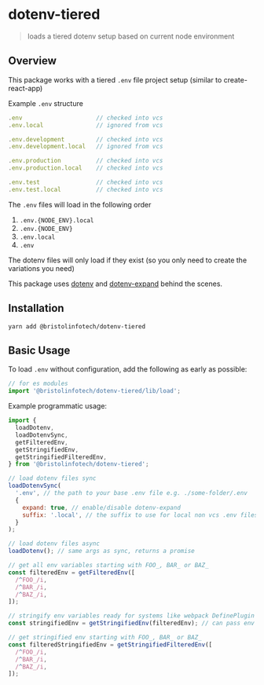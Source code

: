 dotenv-tiered
=============

> loads a tiered dotenv setup based on current node environment

Overview
--------

This package works with a tiered `.env` file project setup (similar to create-react-app)

Example `.env` structure

```js
.env                     // checked into vcs
.env.local               // ignored from vcs

.env.development         // checked into vcs
.env.development.local   // ignored from vcs

.env.production          // checked into vcs
.env.production.local    // checked into vcs

.env.test                // checked into vcs
.env.test.local          // checked into vcs
```

The `.env` files will load in the following order

1. `.env.{NODE_ENV}.local`
2. `.env.{NODE_ENV}`
3. `.env.local`
4. `.env`

The dotenv files will only load if they exist (so you only need to create the variations you need)

This package uses [dotenv](https://github.com/motdotla/dotenv) and [dotenv-expand](https://github.com/motdotla/dotenv-expand) behind the scenes.

Installation
------------

```
yarn add @bristolinfotech/dotenv-tiered
```

Basic Usage
-----------

To load `.env` without configuration, add the following as early as possible:

```js
// for es modules
import '@bristolinfotech/dotenv-tiered/lib/load';
```

Example programmatic usage:

```js
import {
  loadDotenv,
  loadDotenvSync,
  getFilteredEnv,
  getStringifiedEnv,
  getStringifiedFilteredEnv,
} from '@bristolinfotech/dotenv-tiered';

// load dotenv files sync
loadDotenvSync(
  '.env', // the path to your base .env file e.g. ./some-folder/.env
  {
    expand: true, // enable/disable dotenv-expand
    suffix: '.local', // the suffix to use for local non vcs .env files
  }
);

// load dotenv files async
loadDotenv(); // same args as sync, returns a promise

// get all env variables starting with FOO_, BAR_ or BAZ_
const filteredEnv = getFilteredEnv([
  /^FOO_/i,
  /^BAR_/i,
  /^BAZ_/i,
]);

// stringify env variables ready for systems like webpack DefinePlugin
const stringifiedEnv = getStringifiedEnv(filteredEnv); // can pass env here, defaults to process.env

// get stringified env starting with FOO_, BAR_ or BAZ_
const filteredStringifiedEnv = getStringifiedFilteredEnv([
  /^FOO_/i,
  /^BAR_/i,
  /^BAZ_/i,
]);
```
